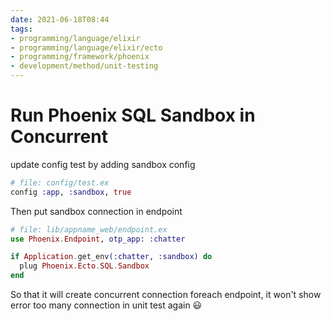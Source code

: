 ```yaml
---
date: 2021-06-18T08:44
tags:
- programming/language/elixir
- programming/language/elixir/ecto
- programming/framework/phoenix
- development/method/unit-testing
---
```


# Run Phoenix SQL Sandbox in Concurrent

update config test by adding sandbox config

```elixir
# file: config/test.ex
config :app, :sandbox, true
```

Then put sandbox connection in endpoint

```elixir
# file: lib/appname_web/endpoint.ex
use Phoenix.Endpoint, otp_app: :chatter

if Application.get_env(:chatter, :sandbox) do
  plug Phoenix.Ecto.SQL.Sandbox
end
```

So that it will create concurrent connection foreach endpoint, it won't show error too many connection in unit test again :smiley: